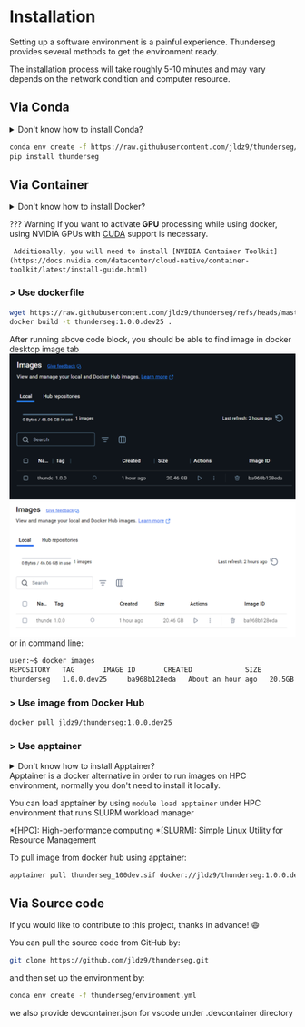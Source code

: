 # Installation
Setting up a software environment is a painful experience. Thunderseg provides several methods to get the environment ready.

The installation process will take roughly 5-10 minutes and may vary depends on the network condition and computer resource.

## Via Conda
<details>
  <summary>Don't know how to install Conda?</summary>
  <p> Check <a href="https://docs.anaconda.com/miniconda/install/">Miniconda install guide</a></p>
    <p>OR </p>
  Simply do 
  ```py
    mkdir -p ~/miniconda3
    wget https://repo.anaconda.com/miniconda/Miniconda3-latest-Linux-x86_64.sh -O ~/miniconda3/miniconda.sh
    bash ~/miniconda3/miniconda.sh -b -u -p ~/miniconda3
    rm ~/miniconda3/miniconda.sh
  ```
</details>

```bash
conda env create -f https://raw.githubusercontent.com/jldz9/thunderseg/refs/heads/master/environment.yml
pip install thunderseg
```

## Via Container
<details>
  <summary>Don't know how to install Docker?</summary>
  <p> Check <a href="https://docs.docker.com/engine/install/">Docker install guide</a></p>
</details>

??? Warning
     If you want to activate<b> GPU</b> processing while using docker, using NVIDIA GPUs with [CUDA](https://developer.nvidia.com/cuda-gpus) support is necessary. 

     Additionally, you will need to install [NVIDIA Container Toolkit](https://docs.nvidia.com/datacenter/cloud-native/container-toolkit/latest/install-guide.html) 
### > Use dockerfile

```bash
wget https://raw.githubusercontent.com/jldz9/thunderseg/refs/heads/master/.devcontainer/Dockerfile 
docker build -t thunderseg:1.0.0.dev25 .
```
After running above code block, you should be able to find image in docker desktop image tab 
![docker image](img/docker_img_example_dark.png#only-dark)
![docker image](img/docker_img_example_light.png#only-light)
or in command line: 
```bash
user:~$ docker images
REPOSITORY   TAG       IMAGE ID       CREATED             SIZE
thunderseg   1.0.0.dev25     ba968b128eda   About an hour ago   20.5GB
```

### > Use image from Docker Hub

```bash
docker pull jldz9/thunderseg:1.0.0.dev25
```

### > Use apptainer
<details>
  <summary>Don't know how to install Apptainer?</summary>
  <p> Check <a href="https://apptainer.org/docs/user/latest/quick_start.html#installation">Apptainer install guide</a></p>
</details>
Apptainer is a docker alternative in order to run images on HPC environment, normally you don't need to install it locally.

You can load apptainer by using `module load apptainer` under HPC environment that runs SLURM workload manager

*[HPC]: High-performance computing
*[SLURM]: Simple Linux Utility for Resource Management

To pull image from docker hub using apptainer: 

```bash
apptainer pull thunderseg_100dev.sif docker://jldz9/thunderseg:1.0.0.dev25
```

## Via Source code
If you would like to contribute to this project, thanks in advance! :smile:

You can pull the source code from GitHub by:
```bash
git clone https://github.com/jldz9/thunderseg.git
```
and then set up the environment by: 
```bash
conda env create -f thunderseg/environment.yml
```
we also provide devcontainer.json for vscode under .devcontainer directory

